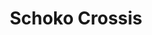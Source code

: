 ---
layout: recipe
title:  "Schoko Crossis"
image: schoko-crossis.jpg
tags: Backen

ingredients:
- 250g Palmin
- 75g Kakao
- 200g Puderzucker
- 1 Päckchen Vanillezucker
- 200g Cornflakes

directions:
- Palmin im Topf schmelzen
- Kakao, Puderzucker und Vanillezucker mischen und glatt rühren
- Cornflakes zugeben und vorsichtig unterheben
- Kleine Häufchen mit zwei Teelöffeln auf Alufolie oder Backpapier setzen
- Fest werden lassen und vom Papier nehmen
---